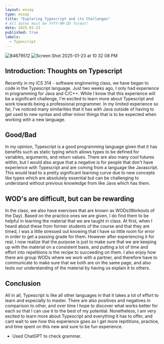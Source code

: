 ```yaml
---
layout: essay
type: essay
title: "Exploring Typescript and its Challenges"
# All dates must be YYYY-MM-DD format!
date: 2025-01-23
published: true
labels:
  - Typescript
---
```

![84679512](https://github.com/user-attachments/assets/c697a105-6193-4313-a7c8-12e204d9bf0a)
![Screen Shot 2025-01-23 at 10 32 08 PM](https://github.com/user-attachments/assets/9ac22133-fc8a-469e-b8a0-c3da7a06a807)



## Introduction: Thoughts on Typescript
Recently in my ICS 314 - software enginnering class, we have began to code in the Typescript language. Just two weeks ago, I only had experience in programming for Java and C/C++. While I know that this experience will be a significant challenge, I'm excited to learn more about Typescript and work towards being a professional programmer. In my limited experience so far, I've noticed many similarities that it has with Java outside of having to get used to new syntax and other minor things that is to be expected when working with a new language. 

## Good/Bad
In my opinion, Typescript is a good programming language given that it has benefits such as static typing which allows types to be defined for variables, arguments, and return values. There are also many cool futures within, but I would also argue that a negative is for people that don't have experience with Typescript and are coming from a language like Javascript. This would lead to a pretty significant learning curve due to new concepts like types which are absolutely essential but can be challenging to understand without previous knowledge from like Java which has them.

## WOD's are difficult, but can be rewarding
In the class, we also have exercises that are known as WODs(Workouts of the Day). Based on the practice ones we are given, I do find them to be helpful in learning the material that we are taught in class. At first, when I heard about these from former students of the course and that they are timed, I was a little stressed out knowing that I have so little room for error in order to get a passing grade for them. However after experiencing it for real, I now realize that the purpose is just to make sure that we are keeping up with the material on a consistent basis, and putting a lot of time and effort into repetitions is the recipe to succeeding on them. I also enjoy how there are group WODs where we work with a partner, and therefore have to communicate to make sure that we both are on the same page, and also tests our understanding of the material by having us explain it to others.

## Conclusion
All in all, Typescript is like all other languages in that it takes a lot of effort to learn and especially to master. There are also positives and negatives in comparison to other, and over time I hope to discover what works better for each so that I can use it to the best of my potential. Nonetheless, I am very excited to learn more about Typescript and everything it has to offer, and cant wait to see how this experience goes as I get more repititions, practice, and time spent on this new and sure to be fun experience.

- Used ChatGPT to check grammar.
